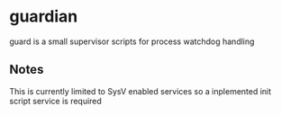 # guardian
 guard is a small supervisor scripts for process watchdog handling 
 
 
 ## Notes
 This is currently limited to SysV enabled services
 so a inplemented init script service is required
